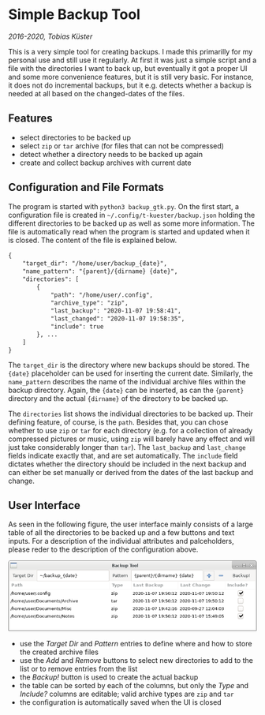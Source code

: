 Simple Backup Tool
==================

_2016-2020, Tobias Küster_

This is a very simple tool for creating backups. I made this primarilly for my
personal use and still use it regularly. At first it was just a simple script
and a file with the directories I want to back up, but eventually it got a
proper UI and some more convenience features, but it is still very basic.
For instance, it does not do incremental backups, but it e.g. detects whether
a backup is needed at all based on the changed-dates of the files.


Features
--------
* select directories to be backed up
* select `zip` or `tar` archive (for files that can not be compressed)
* detect whether a directory needs to be backed up again
* create and collect backup archives with current date


Configuration and File Formats
------------------------------
The program is started with `python3 backup_gtk.py`. On the first start,
a configuration file is created in `~/.config/t-kuester/backup.json` holding
the different directories to be backed up as well as some more information.
The file is automatically read when the program is started and updated when it
is closed. The content of the file is explained below.

	{
		"target_dir": "/home/user/backup_{date}",
		"name_pattern": "{parent}/{dirname} {date}",
		"directories": [
			{
				"path": "/home/user/.config",
				"archive_type": "zip",
				"last_backup": "2020-11-07 19:58:41",
				"last_changed": "2020-11-07 19:58:35",
				"include": true
			}, ...
		]
	}

The `target_dir` is the directory where new backups should be stored. The
`{date}` placeholder can be used for inserting the current date. Similarly, the
`name_pattern` describes the name of the individual archive files within the
backup directory. Again, the `{date}` can be inserted, as can the `{parent}`
directory and the actual `{dirname}` of the directory to be backed up.

The `directories` list shows the individual directories to be backed up. Their
defining feature, of course, is the `path`. Besides that, you can chose whether
to use `zip` or `tar` for each directory (e.g. for a collection of already
compressed pictures or music, using `zip` will barely have any effect and will
just take considerably longer than `tar`). The `last_backup` and `last_change`
fields indicate exactly that, and are set automatically. The `include` field
dictates whether the directory should be included in the next backup and can
either be set manually or derived from the dates of the last backup and change.


User Interface
--------------
As seen in the following figure, the user interface mainly consists of a large
table of all the directories to be backed up and a few buttons and text inputs.
For a description of the individual attributes and palceholders, please reder
to the description of the configuration above.

![Screenshot](backup.png)

* use the _Target Dir_ and _Pattern_ entries to define where and how to store
  the created archive files
* use the _Add_ and _Remove_ buttons to select new directories to add to the
  list or to remove entries from the list
* the _Backup!_ button is used to create the actual backup
* the table can be sorted by each of the columns, but only the _Type_ and
  _Include?_ columns are editable; valid archive types are `zip` and `tar`
* the configuration is automatically saved when the UI is closed
